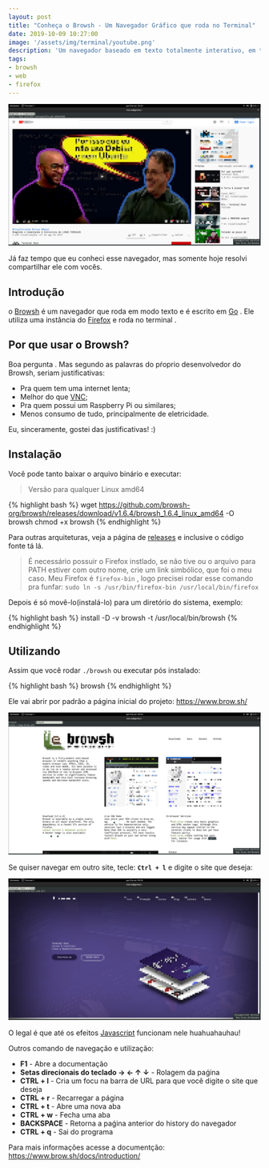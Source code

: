 ```yaml
---
layout: post
title: "Conheça o Browsh - Um Navegador Gráfico que roda no Terminal"
date: 2019-10-09 10:27:00
image: '/assets/img/terminal/youtube.png'
description: 'Um navegador baseado em texto totalmente interativo, em tempo real e moderno.'
tags:
- browsh
- web
- firefox
---
```


[![Conheça o Browsh - Um Navegador Gráfico que roda no Terminal](/assets/img/terminal/youtube.png)](/assets/img/terminal/youtube.png)

Já faz tempo que eu conheci esse navegador, mas somente hoje resolvi compartilhar ele com vocês.

## Introdução

o [Browsh](https://www.brow.sh/) é um navegador que roda em modo texto e é escrito em [Go](https://golang.org/) . Ele utiliza uma instância do [Firefox](https://terminalroot.com.br/2014/09/complementos-uteis-para-firefox.html) e roda no terminal .

## Por que usar o Browsh?

Boa pergunta . Mas segundo as palavras do pŕoprio desenvolvedor do Browsh, seriam justificativas:

+ Pra quem tem uma internet lenta;
+ Melhor do que [VNC](https://terminalroot.com.br/2016/11/blog-linux-ssh.html);
+ Pra quem possui um Raspberry Pi ou similares;
+ Menos consumo de tudo, principalmente de eletricidade.

Eu, sinceramente, gostei das justificativas! :)

## Instalação

Você pode tanto baixar o arquivo binário e executar:

> Versão para qualquer Linux amd64

{% highlight bash %}
wget https://github.com/browsh-org/browsh/releases/download/v1.6.4/browsh_1.6.4_linux_amd64 -O browsh
chmod +x browsh
{% endhighlight %}

Para outras arquiteturas, veja a página de [releases](https://github.com/browsh-org/browsh/releases) e inclusive o código fonte tá lá.

> É necessário possuir o Firefox instlado, se não tive ou o arquivo para PATH estiver com outro nome, crie um link simbólico, que foi o meu caso. Meu Firefox é `firefox-bin` , logo precisei rodar esse comando pra funfar: `sudo ln -s /usr/bin/firefox-bin /usr/local/bin/firefox`

Depois é só movê-lo(instalá-lo) para um diretório do sistema, exemplo:

{% highlight bash %}
install -D -v browsh -t /usr/local/bin/browsh
{% endhighlight %}

<script async src="https://pagead2.googlesyndication.com/pagead/js/adsbygoogle.js"></script>
<!-- Informat -->
<ins class="adsbygoogle"
     style="display:block"
     data-ad-client="ca-pub-2838251107855362"
     data-ad-slot="2327980059"
     data-ad-format="auto"
     data-full-width-responsive="true"></ins>
<script>
(adsbygoogle = window.adsbygoogle || []).push({});
</script>

## Utilizando

Assim que você rodar `./browsh` ou executar pós instalado:

{% highlight bash %}
browsh
{% endhighlight %}

Ele vai abrir por padrão a página inicial do projeto: <https://www.brow.sh/>

![Browsh](/assets/img/terminal/browsh.png)

Se quiser navegar em outro site, tecle: **`Ctrl + l`** e digite o site que deseja:

![Terminal Root](/assets/img/terminal/terminalroot.com.br.png)

O legal é que até os efeitos [Javascript](https://terminalroot.com.br/2016/12/alguns-codigos-simples-de-javascript-2.html) funcionam nele huahuahauhau!

Outros comando de navegação e utilização:

+ **F1** - Abre a documentação
+ **Setas direcionais do teclado → ← ↑ ↓** - Rolagem da paǵina
+ **CTRL + l** - Cria um focu na barra de URL para que você digite o site que deseja
+ **CTRL + r** - Recarregar a página
+ **CTRL + t** - Abre uma nova aba
+ **CTRL + w** - Fecha uma aba
+ **BACKSPACE** - Retorna a paǵina anterior do history do navegador
+ **CTRL + q** - Sai do programa

Para mais informações acesse a documentção: <https://www.brow.sh/docs/introduction/>



